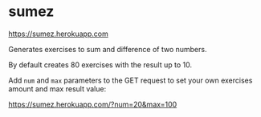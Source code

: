 # sumez

https://sumez.herokuapp.com

Generates exercises to sum and difference of two numbers.

By default creates 80 exercises with the result up to 10.

Add `num` and `max` parameters to the GET request to set your own exercises amount and max result value:

https://sumez.herokuapp.com/?num=20&max=100
